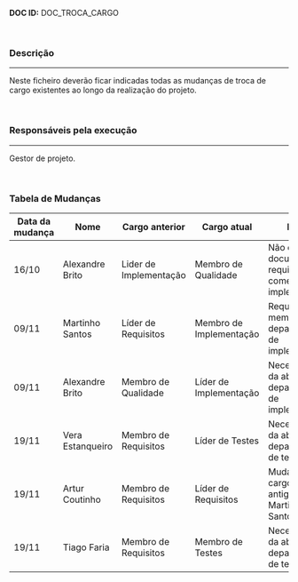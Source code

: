 ﻿


**DOC ID:** DOC_TROCA_CARGO

</br>

### **Descrição**

---

Neste ficheiro deverão ficar indicadas todas as mudanças de troca de cargo existentes ao longo da realização do projeto.

</br>

### **Responsáveis pela execução**

---

Gestor de projeto.

</br>

### **Tabela de Mudanças**

| Data da mudança | Nome | Cargo anterior | Cargo atual | Razão
|---|---|---|---|---|
| 16/10 | Alexandre Brito | Lider de Implementação | Membro de Qualidade | Não existe documento de requisitos para começar a implementação |
| 09/11 | Martinho Santos | Líder de Requisitos | Membro de Implementação | Requisição de membros no departamento de implementação |
| 09/11 | Alexandre Brito | Membro de Qualidade | Líder de Implementação | Necessidade da abertura do departamento de implementação |
| 19/11 | Vera Estanqueiro | Membro de Requisitos | Líder de Testes | Necessidade da abertura do departamento de testes | 
| 19/11 | Artur Coutinho | Membro de Requisitos | Líder de Requisitos | Mudança de cargo do antigo líder, Martinho Santos |
| 19/11 | Tiago Faria | Membro de Requisitos | Membro de Testes | Necessidade da abertura do departamento de testes |

</br>
